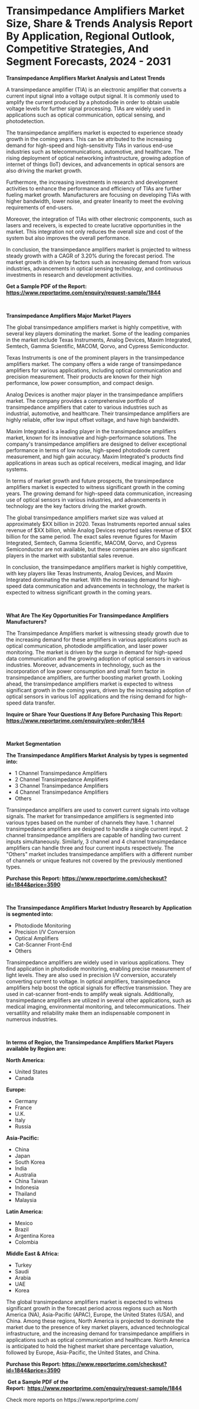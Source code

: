 <p><h1>Transimpedance Amplifiers Market Size, Share & Trends Analysis Report By Application, Regional Outlook, Competitive Strategies, And Segment Forecasts, 2024 - 2031</h1></p><p><strong>Transimpedance Amplifiers Market Analysis and Latest Trends</strong></p>
<p><p>A transimpedance amplifier (TIA) is an electronic amplifier that converts a current input signal into a voltage output signal. It is commonly used to amplify the current produced by a photodiode in order to obtain usable voltage levels for further signal processing. TIAs are widely used in applications such as optical communication, optical sensing, and photodetection.</p><p>The transimpedance amplifiers market is expected to experience steady growth in the coming years. This can be attributed to the increasing demand for high-speed and high-sensitivity TIAs in various end-use industries such as telecommunications, automotive, and healthcare. The rising deployment of optical networking infrastructure, growing adoption of internet of things (IoT) devices, and advancements in optical sensors are also driving the market growth.</p><p>Furthermore, the increasing investments in research and development activities to enhance the performance and efficiency of TIAs are further fueling market growth. Manufacturers are focusing on developing TIAs with higher bandwidth, lower noise, and greater linearity to meet the evolving requirements of end-users.</p><p>Moreover, the integration of TIAs with other electronic components, such as lasers and receivers, is expected to create lucrative opportunities in the market. This integration not only reduces the overall size and cost of the system but also improves the overall performance.</p><p>In conclusion, the transimpedance amplifiers market is projected to witness steady growth with a CAGR of 3.20% during the forecast period. The market growth is driven by factors such as increasing demand from various industries, advancements in optical sensing technology, and continuous investments in research and development activities.</p></p>
<p><strong>Get a Sample PDF of the Report:&nbsp; <a href="https://www.reportprime.com/enquiry/request-sample/1844">https://www.reportprime.com/enquiry/request-sample/1844</a></strong></p>
<p>&nbsp;</p>
<p><strong>Transimpedance Amplifiers Major Market Players</strong></p>
<p><p>The global transimpedance amplifiers market is highly competitive, with several key players dominating the market. Some of the leading companies in the market include Texas Instruments, Analog Devices, Maxim Integrated, Semtech, Gamma Scientific, MACOM, Qorvo, and Cypress Semiconductor.</p><p>Texas Instruments is one of the prominent players in the transimpedance amplifiers market. The company offers a wide range of transimpedance amplifiers for various applications, including optical communication and precision measurement. Their products are known for their high performance, low power consumption, and compact design.</p><p>Analog Devices is another major player in the transimpedance amplifiers market. The company provides a comprehensive portfolio of transimpedance amplifiers that cater to various industries such as industrial, automotive, and healthcare. Their transimpedance amplifiers are highly reliable, offer low input offset voltage, and have high bandwidth.</p><p>Maxim Integrated is a leading player in the transimpedance amplifiers market, known for its innovative and high-performance solutions. The company's transimpedance amplifiers are designed to deliver exceptional performance in terms of low noise, high-speed photodiode current measurement, and high gain accuracy. Maxim Integrated's products find applications in areas such as optical receivers, medical imaging, and lidar systems.</p><p>In terms of market growth and future prospects, the transimpedance amplifiers market is expected to witness significant growth in the coming years. The growing demand for high-speed data communication, increasing use of optical sensors in various industries, and advancements in technology are the key factors driving the market growth.</p><p>The global transimpedance amplifiers market size was valued at approximately $XX billion in 2020. Texas Instruments reported annual sales revenue of $XX billion, while Analog Devices reported sales revenue of $XX billion for the same period. The exact sales revenue figures for Maxim Integrated, Semtech, Gamma Scientific, MACOM, Qorvo, and Cypress Semiconductor are not available, but these companies are also significant players in the market with substantial sales revenue.</p><p>In conclusion, the transimpedance amplifiers market is highly competitive, with key players like Texas Instruments, Analog Devices, and Maxim Integrated dominating the market. With the increasing demand for high-speed data communication and advancements in technology, the market is expected to witness significant growth in the coming years.</p></p>
<p>&nbsp;</p>
<p><strong>What Are The Key Opportunities For Transimpedance Amplifiers Manufacturers?</strong></p>
<p><p>The Transimpedance Amplifiers market is witnessing steady growth due to the increasing demand for these amplifiers in various applications such as optical communication, photodiode amplification, and laser power monitoring. The market is driven by the surge in demand for high-speed data communication and the growing adoption of optical sensors in various industries. Moreover, advancements in technology, such as the incorporation of low power consumption and small form factor in transimpedance amplifiers, are further boosting market growth. Looking ahead, the transimpedance amplifiers market is expected to witness significant growth in the coming years, driven by the increasing adoption of optical sensors in various IoT applications and the rising demand for high-speed data transfer.</p></p>
<p><strong>Inquire or Share Your Questions If Any Before Purchasing This Report: <a href="https://www.reportprime.com/enquiry/pre-order/1844">https://www.reportprime.com/enquiry/pre-order/1844</a></strong></p>
<p>&nbsp;</p>
<p><strong>Market Segmentation</strong></p>
<p><strong>The Transimpedance Amplifiers Market Analysis by types is segmented into:</strong></p>
<p><ul><li>1 Channel Transimpedance Amplifiers</li><li>2 Channel Transimpedance Amplifiers</li><li>3 Channel Transimpedance Amplifiers</li><li>4 Channel Transimpedance Amplifiers</li><li>Others</li></ul></p>
<p><p>Transimpedance amplifiers are used to convert current signals into voltage signals. The market for transimpedance amplifiers is segmented into various types based on the number of channels they have. 1 channel transimpedance amplifiers are designed to handle a single current input. 2 channel transimpedance amplifiers are capable of handling two current inputs simultaneously. Similarly, 3 channel and 4 channel transimpedance amplifiers can handle three and four current inputs respectively. The "Others" market includes transimpedance amplifiers with a different number of channels or unique features not covered by the previously mentioned types.</p></p>
<p><strong>Purchase this Report:&nbsp;<a href="https://www.reportprime.com/checkout?id=1844&price=3590">https://www.reportprime.com/checkout?id=1844&price=3590</a></strong></p>
<p>&nbsp;</p>
<p><strong>The Transimpedance Amplifiers Market Industry Research by Application is segmented into:</strong></p>
<p><ul><li>Photodiode Monitoring</li><li>Precision I/V Conversion</li><li>Optical Amplifiers</li><li>Cat-Scanner Front-End</li><li>Others</li></ul></p>
<p><p>Transimpedance amplifiers are widely used in various applications. They find application in photodiode monitoring, enabling precise measurement of light levels. They are also used in precision I/V conversion, accurately converting current to voltage. In optical amplifiers, transimpedance amplifiers help boost the optical signals for effective transmission. They are used in cat-scanner front-ends to amplify weak signals. Additionally, transimpedance amplifiers are utilized in several other applications, such as medical imaging, environmental monitoring, and telecommunications. Their versatility and reliability make them an indispensable component in numerous industries.</p></p>
<p>&nbsp;</p>
<p><strong>In terms of Region, the Transimpedance Amplifiers Market Players available by Region are:</strong></p>
<p>
    <p> <strong> North America: </strong>
        <ul>
            <li>United States</li>
            <li>Canada</li>
        </ul>
        </p> 
    <p> <strong> Europe: </strong>
        <ul>
            <li>Germany</li>
            <li>France</li>
            <li>U.K.</li>
            <li>Italy</li>
            <li>Russia</li>
        </ul>
        </p> 
    <p> <strong> Asia-Pacific: </strong>
        <ul>
            <li>China</li>
            <li>Japan</li>
            <li>South Korea</li>
            <li>India</li>
            <li>Australia</li>
            <li>China Taiwan</li>
            <li>Indonesia</li>
            <li>Thailand</li>
            <li>Malaysia</li>
        </ul>
        </p> 
    <p> <strong> Latin America: </strong>
        <ul>
            <li>Mexico</li>
            <li>Brazil</li>
            <li>Argentina Korea</li>
            <li>Colombia</li>
        </ul>
        </p> 
    <p> <strong> Middle East & Africa: </strong>
        <ul>
            <li>Turkey</li>
            <li>Saudi</li>
            <li>Arabia</li>
            <li>UAE</li>
            <li>Korea</li>
        </ul>
    </p>
    </p>
<p><p>The global transimpedance amplifiers market is expected to witness significant growth in the forecast period across regions such as North America (NA), Asia-Pacific (APAC), Europe, the United States (USA), and China. Among these regions, North America is projected to dominate the market due to the presence of key market players, advanced technological infrastructure, and the increasing demand for transimpedance amplifiers in applications such as optical communication and healthcare. North America is anticipated to hold the highest market share percentage valuation, followed by Europe, Asia-Pacific, the United States, and China.</p></p>
<p><strong>Purchase this Report: <a href="https://www.reportprime.com/checkout?id=1844&price=3590">https://www.reportprime.com/checkout?id=1844&price=3590</a></strong></p>
<p>&nbsp;<strong>Get a Sample PDF of the Report:&nbsp;&nbsp;<a href="https://www.reportprime.com/enquiry/request-sample/1844">https://www.reportprime.com/enquiry/request-sample/1844</a></strong></p>
<p><strong></strong></p>
<p>Check more reports on https://www.reportprime.com/</p>
